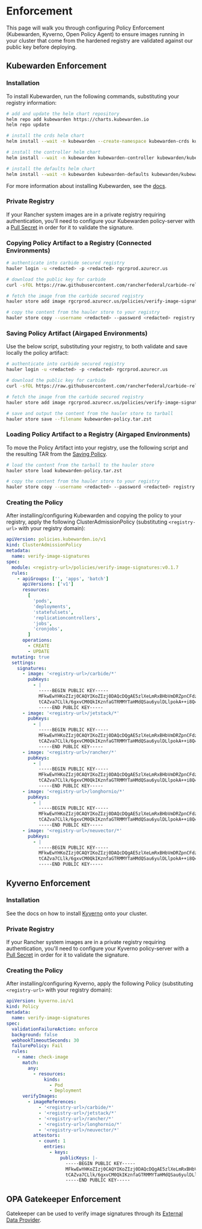 # Enforcement

This page will walk you through configuring Policy Enforcement (Kubewarden, Kyverno, Open Policy Agent) to ensure images running in your cluster that come from the hardened registry are validated against our public key before deploying.

## Kubewarden Enforcement

### Installation

To install Kubewarden, run the following commands, substituting your registry information:

```bash
# add and update the helm chart repository
helm repo add kubewarden https://charts.kubewarden.io
helm repo update

# install the crds helm chart
helm install --wait -n kubewarden --create-namespace kubewarden-crds kubewarden/kubewarden-crds

# install the controller helm chart
helm install --wait -n kubewarden kubewarden-controller kubewarden/kubewarden-controller --set "common.cattle.systemDefaultRegistry=<registry-url>"

# install the defaults helm chart
helm install --wait -n kubewarden kubewarden-defaults kubewarden/kubewarden-defaults --set "common.cattle.systemDefaultRegistry=<registry-url>" kubewarden/kubewarden-defaults
```

For more information about installing Kubewarden, see the [docs](https://docs.kubewarden.io/quick-start#installation).

### Private Registry

If your Rancher system images are in a private registry requiring authentication, you'll need to configure your Kubewarden policy-server with a [Pull Secret](https://docs.kubewarden.io/operator-manual/policy-servers/private-registry) in order for it to validate the signature.

### Copying Policy Artifact to a Registry (Connected Environments)

```bash
# authenticate into carbide secured registry
hauler login -u <redacted> -p <redacted> rgcrprod.azurecr.us

# download the public key for carbide
curl -sfOL https://raw.githubusercontent.com/rancherfederal/carbide-releases/main/carbide-key.pub

# fetch the image from the carbide secured registry
hauler store add image rgcrprod.azurecr.us/policies/verify-image-signatures:v0.1.7 --key carbide-key.pub --platform linux/amd64

# copy the content from the hauler store to your registry
hauler store copy --username <redacted> --password <redacted> registry://<registry-url>
```

### Saving Policy Artifact (Airgaped Environments)

Use the below script, substituting your registry, to both validate and save locally the policy artifact:

```bash
# authenticate into carbide secured registry
hauler login -u <redacted> -p <redacted> rgcrprod.azurecr.us

# download the public key for carbide
curl -sfOL https://raw.githubusercontent.com/rancherfederal/carbide-releases/main/carbide-key.pub

# fetch the image from the carbide secured registry
hauler store add image rgcrprod.azurecr.us/policies/verify-image-signatures:v0.1.7 --key carbide-key.pub --platform linux/amd64

# save and output the content from the hauler store to tarball
hauler store save --filename kubewarden-policy.tar.zst
```

### Loading Policy Artifact to a Registry (Airgaped Environments)

To move the Policy Artifact into your registry, use the following script and the resulting TAR from the [Saving Policy](enforcement.md#saving-the-policy-artifact).

```bash
# load the content from the tarball to the hauler store
hauler store load kubewarden-policy.tar.zst

# copy the content from the hauler store to your registry
hauler store copy --username <redacted> --password <redacted> registry://<registry-url>
```

### Creating the Policy

After installing/configuring Kubewarden and copying the policy to your registry, apply the following ClusterAdmissionPolicy (substituting `<registry-url>` with your registry domain):

```yaml
apiVersion: policies.kubewarden.io/v1
kind: ClusterAdmissionPolicy
metadata:
  name: verify-image-signatures
spec:
  module: <registry-url>/policies/verify-image-signatures:v0.1.7
  rules:
    - apiGroups: ['', 'apps', 'batch']
      apiVersions: ['v1']
      resources:
        [
          'pods',
          'deployments',
          'statefulsets',
          'replicationcontrollers',
          'jobs',
          'cronjobs',
        ]
      operations:
        - CREATE
        - UPDATE
  mutating: true
  settings:
    signatures:
      - image: '<registry-url>/carbide/*'
        pubKeys:
          - |
            -----BEGIN PUBLIC KEY-----
            MFkwEwYHKoZIzj0CAQYIKoZIzj0DAQcDQgAE5zlXeLmRxBHbVmDRZpnCFdzKhyKO
            tCAZva7CLlk/6gxvCM0QkIKznfaGTRMMYTaHMdQSau6yulDLlpokA++i8Q==
            -----END PUBLIC KEY-----
      - image: '<registry-url>/jetstack/*'
        pubKeys:
          - |
            -----BEGIN PUBLIC KEY-----
            MFkwEwYHKoZIzj0CAQYIKoZIzj0DAQcDQgAE5zlXeLmRxBHbVmDRZpnCFdzKhyKO
            tCAZva7CLlk/6gxvCM0QkIKznfaGTRMMYTaHMdQSau6yulDLlpokA++i8Q==
            -----END PUBLIC KEY-----
      - image: '<registry-url>/rancher/*'
        pubKeys:
          - |
            -----BEGIN PUBLIC KEY-----
            MFkwEwYHKoZIzj0CAQYIKoZIzj0DAQcDQgAE5zlXeLmRxBHbVmDRZpnCFdzKhyKO
            tCAZva7CLlk/6gxvCM0QkIKznfaGTRMMYTaHMdQSau6yulDLlpokA++i8Q==
            -----END PUBLIC KEY-----
      - image: '<registry-url>/longhornio/*'
        pubKeys:
          - |
            -----BEGIN PUBLIC KEY-----
            MFkwEwYHKoZIzj0CAQYIKoZIzj0DAQcDQgAE5zlXeLmRxBHbVmDRZpnCFdzKhyKO
            tCAZva7CLlk/6gxvCM0QkIKznfaGTRMMYTaHMdQSau6yulDLlpokA++i8Q==
            -----END PUBLIC KEY-----
      - image: '<registry-url>/neuvector/*'
        pubKeys:
          - |
            -----BEGIN PUBLIC KEY-----
            MFkwEwYHKoZIzj0CAQYIKoZIzj0DAQcDQgAE5zlXeLmRxBHbVmDRZpnCFdzKhyKO
            tCAZva7CLlk/6gxvCM0QkIKznfaGTRMMYTaHMdQSau6yulDLlpokA++i8Q==
            -----END PUBLIC KEY-----
```

## Kyverno Enforcement

### Installation

See the docs on how to install [Kyverno](https://kyverno.io/docs/installation) onto your cluster.

### Private Registry

If your Rancher system images are in a private registry requiring authentication, you'll need to configure your Kyverno policy-server with a [Pull Secret](https://kyverno.io/policies/other/require_imagepullsecrets/require_imagepullsecrets) in order for it to validate the signature.

### Creating the Policy

After installing/configuring Kyverno, apply the following Policy (substituting `<registry-url>` with your registry domain):

```yaml
apiVersion: kyverno.io/v1
kind: Policy
metadata:
  name: verify-image-signatures
spec:
  validationFailureAction: enforce
  background: false
  webhookTimeoutSeconds: 30
  failurePolicy: Fail
  rules:
    - name: check-image
      match:
        any:
          - resources:
              kinds:
                - Pod
                - Deployment
      verifyImages:
        - imageReferences:
            - '<registry-url>/carbide/*'
            - '<registry-url>/jetstack/*'
            - '<registry-url>/rancher/*'
            - '<registry-url>/longhornio/*'
            - '<registry-url>/neuvector/*'
          attestors:
            - count: 1
              entries:
                - keys:
                    publicKeys: |-
                      -----BEGIN PUBLIC KEY-----
                      MFkwEwYHKoZIzj0CAQYIKoZIzj0DAQcDQgAE5zlXeLmRxBHbVmDRZpnCFdzKhyKO
                      tCAZva7CLlk/6gxvCM0QkIKznfaGTRMMYTaHMdQSau6yulDLlpokA++i8Q==
                      -----END PUBLIC KEY-----
```

## OPA Gatekeeper Enforcement

Gatekeeper can be used to verify image signatures through its [External Data Provider](https://open-policy-agent.github.io/gatekeeper/website/docs/externaldata).
